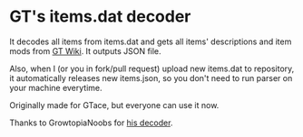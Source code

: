 # GT's items.dat decoder
It decodes all items from items.dat and gets all items' descriptions and item mods from [GT Wiki](https://growtopia.fandom.com/wiki/). It outputs JSON file.

Also, when I (or you in fork/pull request) upload new items.dat to repository, it automatically releases new items.json, so you don't need to run parser on your machine everytime.

Originally made for GTace, but everyone can use it now.

Thanks to GrowtopiaNoobs for [his decoder](https://github.com/GrowtopiaNoobs/Growtopia_ItemsDecoder).
